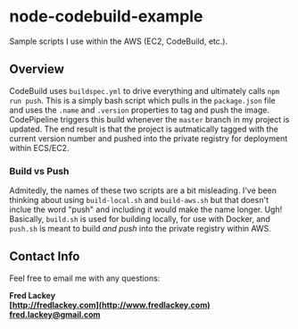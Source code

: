 # node-codebuild-example
Sample scripts I use within the AWS (EC2, CodeBuild, etc.).

## Overview  
CodeBuild uses `buildspec.yml` to drive everything and ultimately calls `npm run push`.  This is a simply bash script which pulls in the `package.json` file and uses the `.name` and `.version` properties to tag and push the image.  CodePipeline triggers this build whenever the `master` branch in my project is updated.  The end result is that the project is autmatically tagged with the current version number and pushed into the private registry for deployment within ECS/EC2.

### Build vs Push  
Admitedly, the names of these two scripts are a bit misleading.  I've been thinking about using `build-local.sh` and `build-aws.sh` but that doesn't inclue the word "push" and including it would make the name longer.  Ugh!  Basically, `build.sh` is used for building locally, for use with Docker, and `push.sh` is meant to build *and push* into the private registry within AWS.

## Contact Info  
Feel free to email me with any questions:

**Fred Lackey**  
**[http://fredlackey.com](http://www.fredlackey.com)**  
**[fred.lackey@gmail.com](mailto:fred.lackey@gmail.com)**  

